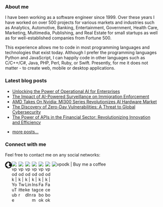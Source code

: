 ### About me

I have been working as a software engineer since 1999. Over these years I have worked on over 500 projects for various markets and industries such as Analytics, Automotive, Banking, Entertainment, Government, Health Care, Marketing, Multimedia, Publishing, and Real Estate for small startups as well as for well-established companies from Fortune 500.

This experience allows me to code in most programming languages and technologies that exist today. Although I prefer the programming languages Python and JavaScript, I can happily code in other languages such as C/C++/C#, Java, PHP, Perl, Ruby, or Swift. Presently, for me it does not matter - to create web, mobile or desktop applications.

### Latest blog posts

<!-- BLOG-POST-LIST:START -->
- [Unlocking the Power of Operational AI for Enterprises](https://medium.com/majordigest/unlocking-the-power-of-operational-ai-for-enterprises-31ffbadae665?source=rss-22947912adc0------2)
- [The Impact of AI-Powered Surveillance on Immigration Enforcement](https://medium.com/majordigest/the-impact-of-ai-powered-surveillance-on-immigration-enforcement-b5a100b47b0e?source=rss-22947912adc0------2)
- [AMD Takes On Nvidia: MI300 Series Revolutionizes AI Hardware Market](https://medium.com/majordigest/amd-takes-on-nvidia-mi300-series-revolutionizes-ai-hardware-market-b797be855051?source=rss-22947912adc0------2)
- [The Discovery of Zero-Day Vulnerabilities: A Threat to Global Cybersecurity](https://medium.com/majordigest/the-discovery-of-zero-day-vulnerabilities-a-threat-to-global-cybersecurity-83a38b1aab38?source=rss-22947912adc0------2)
- [The Power of APIs in the Financial Sector: Revolutionizing Innovation and Efficiency](https://medium.com/majordigest/the-power-of-apis-in-the-financial-sector-revolutionizing-innovation-and-efficiency-0f2d2010817b?source=rss-22947912adc0------2)
<!-- BLOG-POST-LIST:END -->
- [more posts...](https://medium.com/@vpodk)

### Connect with me
Feel free to contact me on any social networks:

[<img align="left" alt="vpodk.com" width="22px" src="https://raw.githubusercontent.com/iconic/open-iconic/master/svg/globe.svg" />][website]
[<img align="left" alt="vpodk | YouTube" width="22px" src="https://cdn.jsdelivr.net/npm/simple-icons@v3/icons/youtube.svg" />][youtube]
[<img align="left" alt="vpodk | Twitter" width="22px" src="https://cdn.jsdelivr.net/npm/simple-icons@v3/icons/twitter.svg" />][twitter]
[<img align="left" alt="vpodk | LinkedIn" width="22px" src="https://cdn.jsdelivr.net/npm/simple-icons@v3/icons/linkedin.svg" />][linkedin]
[<img align="left" alt="vpodk | Instagram" width="22px" src="https://cdn.jsdelivr.net/npm/simple-icons@v3/icons/instagram.svg" />][instagram]
[<img align="left" alt="vpodk | Facebook" width="22px" src="https://cdn.jsdelivr.net/npm/simple-icons@v3/icons/facebook.svg" />][facebook]
[<img align="left" alt="vpodk | Facebook" width="22px" src="https://cdn.jsdelivr.net/npm/simple-icons@v3/icons/medium.svg" />][medium]
[<img align="left" alt="vpodk | Buy me a coffee" height="24px" src="https://cdn.buymeacoffee.com/buttons/default-yellow.png" />][buymeacoffee]
<br>

<!-- Meta data -->
[website]: https://vpodk.com
[twitter]: https://twitter.com/vpodk
[youtube]: https://youtube.com/@vpodk
[instagram]: https://instagram.com/vpodk
[linkedin]: https://linkedin.com/in/vpodk
[facebook]: https://facebook.com/vpodk
[medium]: https://medium.com/@vpodk
[buymeacoffee]: https://www.buymeacoffee.com/vpodk
